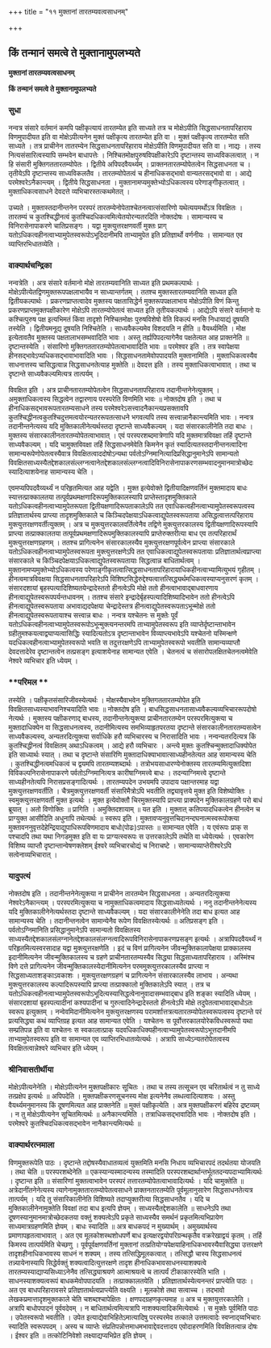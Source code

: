 +++
title = "११ मुक्तानां तारतम्यवत्वसाधनम्"

+++


## किं तन्मानं समत्वे ते मुक्तानामुपलभ्यते

**मुक्तानां तारतम्यवत्वसाधनम्**

**किं तन्मानं समत्वे ते मुक्तानामुपलभ्यते**

### **सुधा**

नन्वत्र संसारे वर्तमानं कमपि पक्षीकृत्यायं तारतम्येत इति साध्यते तत्र च मोक्षेऽपीति सिद्धसाधनतापरिहाराय विणमुपादीयत इति वा मोक्षेऽपीत्यनेन मुक्तं पक्षीकृत्य तारतम्येत इति वा । मुक्तं पक्षीकृत्य तारतम्येत सति साध्यते । तत्र प्राचीनेन तातरम्येन सिद्धसाधनतापरिहाराय मोक्षेऽपीति विणमुपादीयत सति वा । नाद्यः । तस्य नित्यसंसारित्वस्यापि सम्भवेन बाधापत्तेः । निश्चितमोक्षपुरुषविपक्षीकारेऽपि दृष्टान्तस्य साध्यविकलत्वात् । न हि संसारी मुक्तिगततारतम्योपेतः । द्वितीये अपिपदवैयर्थ्यम् । प्राक्तनतारतम्योपेतत्वेन सिद्धसाधनता च । तृतीयेऽपि दृष्टान्तस्य साध्यविकलतैव । तारतम्योपेतत्वं च हीनाधिकसद्भावो वान्यतरसद्भावो वा । आद्ये परमेश्वरेऽनैकान्त्यम् । द्वितीये सिद्धसाधनता । मुक्तानामप्यमुक्तेभ्योऽधिकत्वस्य परेणाङ्गीकृतत्वात् । मुक्ताधिकत्वसाधने देवदत्ते व्यभिचारस्तत्कथमेतत् ।

उच्यते । मुक्तास्तदानीन्तनेन परस्परं तारतम्येनोपेताश्चेतनत्वात्संसारिणो यथेत्ययमर्थोऽत्र विवक्षितः । तारतम्यं च कुतश्चिद्धीनत्वं कुतश्चिदधिकत्वमित्येतयोरन्यतरदिति नोक्तदोषः । सामान्यस्य च विनिरासेनापाकरणे चातिप्रसङ्गः । यद्वा मुक्त्युत्तरक्षणवर्ती मुक्तः प्राग् यतोऽधिकत्वहीनत्वाभ्यामुपेतस्वरूपोऽभूदिदानीमपि ताभ्यामुपेत इति प्रतिज्ञार्थो वर्णनीयः । सामान्यत एव व्याप्तिरभिधातव्येति ।

### **वाक्यार्थचन्द्रिका**

नन्वत्रेति । अत्र संसारे वर्तमानो मोक्षे तारतम्यवानिति साध्यत इति प्रथमकल्पार्थः । मोक्षेऽपीत्येतद्विणमुक्तरूपपक्षलाभायैव न साध्यान्तर्गतम् । ततश्च मुक्तस्तारतम्यवानिति साध्यत इति द्वितीयकल्पार्थः । प्रकरणप्राप्तत्वादेव मुक्तस्य पक्षतासिद्धेर्न मुक्तरूपपक्षलाभाय मोक्षेऽपीति विणं किन्तु प्रकरणप्राप्तमुक्तपक्षीकारेण मोक्षेऽपि तारतम्योपेतत्वं साध्यत इति तृतीयकल्पार्थः । आद्येऽपि संसारे वर्तमानो यः कश्चित्पुरुष पक्ष इत्यभिमतं किंवा तादृशो निश्चितमोक्षः पुरुषविशेषो वेति विकल्पं मनसि निधायाद्यं दूषयति तस्येति । द्वितीयमनूद्य दूषयति निश्चितेति । साध्यवैकल्यमेव विशदयति न हीति ॥ वैयर्थ्यमिति । मोक्ष इत्येतावतैव मुक्तस्य पक्षतालाभसम्भवादिति भावः । अस्तु तर्ह्यपिपदत्यागेनैव पक्षतेत्यत आह प्राक्तनेति ॥ दृष्टान्तस्येति । संसारिणो मुक्तिगततारतम्योपेतत्वाभावादिति भावः ॥ परमेश्वर इति । तत्र स्वापेक्षया हीनसद्भावेऽप्यधिकसद्भावाभावादिति भावः । सिद्धसाधनतामेवोपपादयति मुक्तानामिति । मुक्ताधिकत्वस्यैव साधनात्तस्य चासिद्धत्वान्न सिद्धसाधनतेत्याह मुक्तेति ॥ देवदत्त इति । तस्य मुक्ताधिकत्वाभावात् । तथा च दृष्टान्ते साध्यवैकल्यमित्यत्र तात्पर्यम् ।

विवक्षित इति । अत्र प्राचीनतारतम्योपेतत्वेन सिद्धसाधनतापरिहाराय तदानीन्तनेनेत्युक्तम् । अमुक्ताधिकत्वस्य सिद्धत्वेन तद्वारणाय परस्परेति विणमिति भावः ॥ नोक्तदोष इति । तथा च हीनाधिकसद्भावरूपतारतम्यसाधने तस्य परमेश्वरेऽसत्त्वादनैकान्त्यप्रसक्तावपि कुतश्चिद्धीनत्वकुतश्चिदुत्तमत्वयोरन्यतररूपतत्साधने भगवत्यपि तस्य सत्त्वान्नानैकान्त्यमिति भावः । नन्वत्र तदानीन्तनेत्यस्य यदि मुक्तिकालीनेत्यर्थस्तदा दृष्टान्ते साध्यवैकल्यम् । यदा संसारकालीनेति तदा बाधः । मुक्तस्य संसारकालीनतारतम्योपेतत्वाभावात् । एवं परस्परशब्दमात्रेणापि यदि मुक्तमात्रविवक्षा तर्हि दृष्टान्ते साध्यवैकल्यम् । यदि चामुक्तविवक्षा तर्हि सिद्धसाधनमेवेति किमनेन कृतं स्यादित्यतस्तदानीन्तनत्वादिना सामान्यरूपेणोपेतत्वस्यैवात्र विवक्षितत्वाददोषोऽन्यथा पर्वतोऽग्निमानित्यादिप्रसिद्धानुमानेऽपि सामान्यतो विवक्षितसाध्यस्यैतद्देशकालसंल्लग्नत्वानेतद्देशकालसंल्लग्नत्वादिविनिरासेनापाकरणसम्भवादनुमानमात्रोच्छेदः स्यादित्याशयेनाह सामान्यस्य चेति ।

एवमप्यपिपदवैय्यर्थ्यं न परिहृतमित्यत आह यद्वेति । मुक्त इत्येवोक्ते द्वितीयादिक्षणवर्तिनं मुक्तमादाय बाधः स्यात्तत्प्राक्कालतया तत्पूर्वप्रथमक्षणादिरूपमुक्तिकालस्यापि प्राप्तेस्तादृशमुक्तिकाले यतोऽधिकत्वहीनत्वाभ्यामुपेतरूपता द्वितीयक्षणादिरूपताकालेऽपि तत एवाधिकत्वहीनत्वाभ्यामुपेतस्वरूपत्वस्य प्रतिज्ञातार्थस्य प्राप्त्या तादृशमुक्तिकाले च किञ्चिदपेक्षयाऽधिकत्वाद्युपेतस्वरूपताया असिद्धत्वात्तत्परिहाराय मुक्त्युत्तरक्षणवर्तीत्युक्तम् । अत्र च मुक्त्युत्तरकालवर्तित्वेनैव तद्विणे मुक्त्युत्तरकालस्य द्वितीयक्षणादिरूपस्यापि प्राप्त्या तत्प्राक्कालतया तत्पूर्वप्रथमक्षणादिरूपमुक्तिकालस्यापि प्राप्तेरुक्तरीत्या बाध एव तत्परिहारार्थं मुक्त्युत्तरक्षणग्रहणम् । ततश्च प्रागित्यनेन संसारकालस्यैव मुक्त्युत्तरक्षणपूर्वत्वेन प्राप्त्या संसारकाले यतोऽधिकत्वहीनत्वाभ्यामुपेतस्वरूपता मुक्त्युत्तरक्षणेऽपि तत एवाधिकत्वाद्युपेतस्वरूपतायाः प्रतिज्ञातार्थत्वप्राप्त्या संसारकाले च किञ्चिदपेक्षयाऽधिकत्वाद्युपेतस्वरूपतायाः सिद्धत्वान्न बाधितार्थत्वम् । मुक्तानामप्यमुक्तेभ्योऽधिकत्वस्य परेणाङ्गीकृतत्वात्सिद्धसाधनतापरिहारायाधिकहीनत्वाभ्यामित्युभयं गृहीतम् । हीनत्वमात्रविवक्षया सिद्धसाधनतापरिहारेऽपि विशिष्टसिद्धेरुद्देश्यत्वात्तत्सिद्ध्यर्थमधिकत्वस्याप्यनुसरणं कृतम् । संसारदशायां बृहस्पत्यादिशिष्यतयेन्द्रादेस्ततो हीनत्वेऽपि मोक्षे ततो हीनत्वाभावाद्बाधवारणाय हीनत्वाद्युपेतस्वरूपपर्यन्तधावनम् । ततश्च संसारे इन्द्रादेर्बृहस्पत्यादिशिष्यादिभावेन ततो हीनत्वेऽपि हीनत्वाद्युपेतस्वरूपताया अभावाद्यदपेक्षया चेन्द्रादेस्तत्र हीनत्वाद्युपेतस्वरूपताऽभून्मोक्षे ततो हीनत्वाद्युपेतस्वरूपतायाश्च सत्त्वान्न बाधः । नन्वत्र यश्चेतनः स मुक्तेः पूर्वं यतोऽधिकत्वहीनत्वाभ्यामुपेतस्वरूपोऽभून्मुक्त्यनन्तरमपि ताभ्यामुपेतस्वरूप इति व्याप्तेर्दृष्टान्ताभावेन ग्रहीतुमश्कयत्वाद्व्याप्यत्वासिद्धिः स्यादित्यतोऽत्र दृष्टान्ताभावेन विव्याप्त्यभावेऽपि यश्चेतनो यस्मिन्क्षणे यदधिकत्वहीनत्वाभ्यामुपेतस्वरूपो भवति स तदुत्तरक्षणेऽपि ताभ्यामुपेतस्वरूपो भवतीति सामान्यव्याप्तौ देवदत्तादेरेव दृष्टान्तत्वेन तत्प्रसङ्ग इत्याशयेनाह सामान्यत एवेति । चेतनत्वं च संसारोपलक्षितचेतनत्वमेवेति नेश्वरे व्यभिचार इति ध्येयम् ।

### **परिमल **

तस्येति । पक्षीकृतसंसारिजीवस्येत्यर्थः । मोक्षस्यैवाभवेन मुक्तिगततारतम्योपेत इति विवक्षितसाध्यस्याभावनिश्चयादिति भावः ॥ नोक्तदोष इति । बाधसिद्धसाधनतासाध्यवैकल्यव्यभिचाररूपदोषो नेत्यर्थः । मुक्तस्य पक्षीकरणाद् बाधस्य, तदानीन्तनेत्युक्त्या प्राचीनतारतम्येन परस्परमित्युक्त्या च मुक्तादाधिक्येन वा सिद्धसाधनत्वस्य, तदानीमित्यस्य समभिव्याहृतपरतया दृष्टान्ते संसारकालीनतारतम्यसत्वेन साध्यवैकल्यस्य, अन्यतरदित्युक्त्या सर्वाधिके हरौ व्यभिचारस्य च निरासादिति भावः । नन्वन्यतरदित्यत्र किं कुतश्चिद्धीनत्वं विवक्षितम् अथाऽधिकत्वम् । आद्ये हरौ व्यभिचारः । अन्त्ये मुक्तः कुतश्चिन्मुक्तादाधिक्योपेत इति साध्यार्थः स्यात् । तथा च दृष्टान्ते संसारिणि मुक्तादाधिक्याभावात्साध्यहीनतेत्यत आह सामान्यस्य चेति । कुतश्चिद्धीनत्वमधिकत्वं च द्वयमपि तारतम्यशब्दार्थः । तत्रोभयसाधारण्येनोक्तस्य तारतम्यमित्युक्तदिशा विविकल्पनिरासेनापाकरणे पर्वतोऽग्निमानित्यत्र कारीषाग्निमत्त्वे बाधः । तदन्याग्निमत्त्वे दृष्टान्ते साध्यहीनतेत्यपि निरासप्रसङ्गादित्यर्थः । तारतम्यपदेन उभयमपि उपादाय पक्षान्तरमाह यद्वा मुक्त्युत्तरक्षणवर्तीति । चैत्रमुक्त्युत्तरक्षणवर्ती संसारिमैत्रोऽपि भवतीति तद्व्यावृत्तये मुक्त इति विशेष्योक्तिः । स्वमुक्त्युत्तरक्षणवर्ती मुक्त इत्यर्थः । मुक्त इत्येवोक्तौ चिरमुक्तस्यापि प्राप्त्या प्राक्पदेन मुक्तिकालग्रहणे परो बाधं ब्रूयात् । अतो विणोक्तिः ॥ प्रागिति । अमुक्तिदशायाम् ॥ यत इति । मुक्तात् कतिपयादधिकत्वेन हीनत्वेन च प्राग्युक्त आसीदिति अधुनापि तथेत्यर्थः ॥ स्वरूप इति । मुक्तावप्यनुवृत्तचिदानन्दघनात्मस्वरूपोक्त्या मुक्तावननुवृत्तदेहेन्द्रियाद्युपाधिरूपविणमादाय बाधो(पोढः)ऽपास्तः ॥ सामान्यत एवेति । य एवंरूपः प्राक् स पश्चादपि तथा यथा निगडमुक्त इति वा यः प्राग्यत्स्वरूपः स उत्तरकालेऽपि तथेति वा ध्येयेत्यर्थः । एवकारेण विशिष्य व्याप्तौ दृष्टान्तान्वेषणक्लेशम् ईश्वरे व्यभिचारचोद्यं च निराचष्टे । सामान्यव्याप्तेरीश्वरेऽपि सत्वेनाव्यभिचारात् ।

### **यादुपत्यं**

नोक्तदोष इति । तदानीन्तनेनेत्युक्त्या न प्राचीनेन तारतम्येन सिद्धसाधनता । अन्यतरदित्युक्त्या नेश्वरेऽनैकान्त्यम् । परस्परमित्युक्त्या च नामुक्ताधिकत्वमादाय सिद्धसाध्यतेत्यर्थः । ननु तदानीन्तनेनेत्यस्य यदि मुक्तिकालीनेनेत्यर्थस्तदा दृष्टान्ते साध्यवैकल्यम् । यदा संसारकालीनेनेति तदा बाध इत्यत आह सामान्यस्य चेति । तदानीन्तनत्वेन सामान्येनैव रूपेण विवक्षितस्येत्यर्थः ॥ अतिप्रसङ्ग इति । पर्वतोऽग्निमानिति प्रसिद्धानुमानेऽपि सामान्यतो विवक्षितस्य साध्यस्यैतद्देशकालसंलग्नानेतद्देशकालसंलग्नत्वादिरूपविनिरासेनापाकरणप्रसङ्ग इत्यर्थः । अत्रापिपदवैयर्थ्यं न परिहृतमित्यस्वरसादाह यद्वा मुक्त्युत्तरक्षणेति । इदं च विणं प्रागित्यनेन जीवन्मुक्तिकालापेक्षया प्राक्कालस्य इदानीमित्यनेन जीवन्मुक्तिकालस्य च ग्रहणे प्राचीनतारतम्यस्यैव सिद्ध्या सिद्धसाध्यतापरिहाराय । अस्मिंश्च विणे दत्ते प्रागित्यनेन जीवन्मुक्तिकालस्येदानीमित्यनेन परममुक्त्युत्तरकालस्यैव प्राप्त्या न सिद्धसाध्यताशङ्काऽवकाशः । मुक्त्युत्तरक्षणग्रहणं च प्रागित्यनेन संसारकालस्यैव लाभाय । अन्यथा मुक्त्युत्तरकालस्य कल्पादिरूपस्यापि प्राप्त्या तत्प्राक्कालो मुक्तिकालेऽपि स्यात् । तत्र च यतोऽधिकत्वहीनत्वाभ्यामुपेतस्वरूपोऽभूदित्यस्यासिद्धत्वेनानुवादासम्भवाद्बाध इति शङ्का स्यादिति ध्येयम् । संसारदशायां बृहस्पत्यादीनां कश्यपादीनां च गुरुत्वादिनेन्द्रादेस्ततो हीनत्वेऽपि मोक्षे तदुपेतत्वाभावाद्बाधोऽतः स्वरूप इत्युक्तम् । नन्वेवमिदानीमित्यनेन मुक्त्युत्तरक्षणस्य परामर्शात्तत्रत्यतारतम्योपेतस्वरूपत्वस्य दृष्टान्ते परं प्रत्यसिद्ध्या कथं व्याप्तिग्रह इत्यत आह सामान्यत एवेति । यश्चेतनः स पूर्वोत्तरकालयोरेकविधस्वरूपो यथा सम्प्रतिपन्न इति वा यश्चेतनः स स्वकालात्प्राक् यदवधिकाधिक्यहीनत्वाभ्यामुपेतस्वरूपोऽभूत्तदानीमपि ताभ्यामुपेतस्वरूप इति वा सामान्यत एव व्याप्तिरभिधातव्येत्यर्थः । अत्रापि साध्येऽन्यतरोपेतत्वस्य विवक्षितत्वान्नेश्वरे व्यभिचार इति ध्येयम् ।

### **श्रीनिवासतीर्थीया**

मोक्षेऽपीत्यनेनेति । मोक्षेऽपीत्यनेन मुक्तपक्षीकारः सूचितः । तथा च तस्य तत्सूचन एव चरितार्थत्वं न तु साध्ये तत्प्रक्षेप इत्यर्थः ॥ अपिपदेति । मुक्तपक्षीकरणसूचनस्य मोक्ष इत्यनेनैव लब्धत्वादित्याशयः । अस्तु वैयर्थ्यमनुमानस्य किं दूषणमित्यत आह प्राक्तनेति ॥ मुक्तं पक्षीकृत्येति । अत्र मुक्तपक्षीकरणं बहिरेव द्रष्टव्यम् । न तु मोक्षेऽपीत्यनेन सूचितमित्यर्थः ॥ अनैकान्त्यमिति । तत्राधिकसद्भावादिति भावः । नोक्तदोष इति । परमेश्वरे कुतश्चिदधिकत्वसद्भावेन नानैकान्त्यमित्यर्थः ॥

### **वाक्यार्थरत्नमाला**

विणमुक्तरूपेति पाठः । दृष्टान्ते तद्दोषस्यैवाधातव्यत्वं युक्तमिति मनसि निधाय व्यभिचारपदं तदर्थतया योजयति । तथा चेति ॥ परस्परशब्देनेति ॥ एकस्यान्यस्मादन्यस्य तस्मादिति परस्परशब्दार्थान्तर्भूततदन्यपदाभ्यामित्यर्थः । दृष्टान्त इति ॥ संसारिणां मुक्तत्वाभावेन परस्परं तत्तारतम्योपेतत्वाभावादित्यर्थः । यदि चामुक्तेति ॥ अत्रेदानींतनेनेत्यस्य त्यागेनामुक्ततारतम्योपेतत्वसाधने प्राक्तनतारतम्येति पूर्वमूलानुसारेण सिद्धसाधनतेत्यत्र तात्पर्यम् । यदि तु संसारिकालीनेति विशिष्यते तदाप्युक्तरीत्या सिद्धसाधनतैव । यदि च मुक्तिकालीनेनामुक्तेति विवक्षां तदा बाध इत्यपि ज्ञेयम् । साध्यस्यैतद्देशकालेति ॥ साधनेऽपि तथा दूषणस्यानुमानमात्रोच्छेदकतया वक्तुं शक्यत्वेऽपि प्रकृते साध्यस्यैव समर्थनं प्रकृतमित्यभिप्रायेण साध्यमात्रग्रहणमिति ज्ञेयम् । बाधः स्यादिति ॥ अत्र बाधकपदं न मुख्यार्थम् । अमुख्यार्थस्य प्रमाणापहृतत्वाभावात् । अत एव मूलकोशस्थशोधपर्णे बाध इत्यक्षरद्वयोपरिग्रन्थकृतैव वक्ररेखाद्वयं कृतम् । तर्हि किमस्य तात्पर्यमिति चेच्छणु । पूर्वपूर्वक्षणवर्तिनां मुक्तानां तत्प्रतियोग्यपेक्षयाहिनाधिकभावस्यैवासिद्ध्या उत्तरक्षणे तादृशहीनाधिकभावस्य साधनं न शक्यम् । तस्य तत्सिद्धिमूलकत्वात् । तत्सिद्धौ चास्य सिद्धसाधनत्वं तन्न्यायेनास्यापि सिद्धेर्वक्तुं शक्यत्वादित्युत्तरक्षणे तादृश हीनाधिकभावसाधनस्याशक्यत्वे तारतम्यस्याद्याप्यसिध्याऽनेनैव तत्सिद्ध्याश्रयणे आत्माश्रयत्वे च तात्पर्यं टीकाकारस्येति भाति । साधनस्याशक्यत्वरूपं बाधकमेवोपपादयति । तत्प्राक्कालतयेति । प्रतिज्ञातार्थस्येत्यनन्तरं प्राप्त्येति पाठः । अत एव बाधपरिहारावसरे प्रतिज्ञातार्थत्वप्राप्त्येति वक्ष्यति । मूलकोशे तथा सत्वाच्च । तदभावो लेखकप्रमात्तादृशमुक्तकाले चेति चशब्दश्चापेक्षितः । क्षणपदग्रहणकृत्यमाह ॥ अत्र च मुक्तयुत्तरकालेति । अत्रापि बाधोपपादनं पूर्ववदेवम् । न बाधितार्थत्वमित्यत्रापि नाशक्यत्वादिकमित्येवार्थः । स मुक्तेः पूर्वमिति पाठः । उपेतस्वरूपो भवतीति । उपेत इत्याद्येवाभिहितेऽमात्यादिषु परस्परमेव तत्काले उत्तमत्वादेः स्वप्नाद्य्वभिचारः स्यादिति स्वरूपपदम् । अस्य च व्याप्तेः संप्रतिपन्नोत्तमाधमभावाद्देवदत्तादय एवोदाहरणमिति विवक्षितत्वान्न दोषः । ईश्वर इति ॥ तत्कोटिनिवेशो लक्ष्याद्यप्यभिप्रेत इति ज्ञेयम् ।

